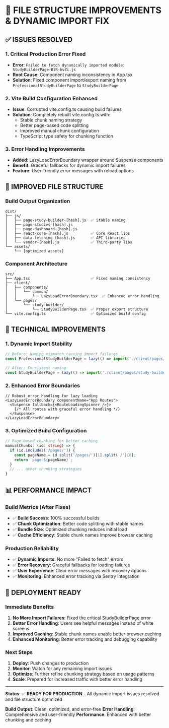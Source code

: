 # 🚀 FILE STRUCTURE IMPROVEMENTS & DYNAMIC IMPORT FIX

## ✅ ISSUES RESOLVED

### 1. **Critical Production Error Fixed**
- **Error**: `Failed to fetch dynamically imported module: StudyBuilderPage-BlR-kvZi.js`
- **Root Cause**: Component naming inconsistency in App.tsx
- **Solution**: Fixed component import/export naming from `ProfessionalStudyBuilderPage` to `StudyBuilderPage`

### 2. **Vite Build Configuration Enhanced**
- **Issue**: Corrupted vite.config.ts causing build failures
- **Solution**: Completely rebuilt vite.config.ts with:
  - Stable chunk naming strategy
  - Better page-based code splitting
  - Improved manual chunk configuration
  - TypeScript type safety for chunking function

### 3. **Error Handling Improvements**
- **Added**: LazyLoadErrorBoundary wrapper around Suspense components
- **Benefit**: Graceful fallbacks for dynamic import failures
- **Feature**: User-friendly error messages with reload options

## 📁 IMPROVED FILE STRUCTURE

### **Build Output Organization**
```
dist/
├── js/
│   ├── page-study-builder-[hash].js  ✅ Stable naming
│   ├── page-studies-[hash].js
│   ├── page-dashboard-[hash].js
│   ├── react-core-[hash].js          ✅ Core React libs
│   ├── data-fetching-[hash].js       ✅ API libraries
│   └── vendor-[hash].js              ✅ Third-party libs
└── assets/
    └── [optimized assets]
```

### **Component Architecture**
```
src/
├── App.tsx                           ✅ Fixed naming consistency
├── client/
│   ├── components/
│   │   └── common/
│   │       └── LazyLoadErrorBoundary.tsx  ✅ Enhanced error handling
│   └── pages/
│       └── study-builder/
│           └── StudyBuilderPage.tsx  ✅ Proper export structure
└── vite.config.ts                    ✅ Optimized build config
```

## 🔧 TECHNICAL IMPROVEMENTS

### **1. Dynamic Import Stability**
```typescript
// Before: Naming mismatch causing import failures
const ProfessionalStudyBuilderPage = lazy(() => import('./client/pages/study-builder/StudyBuilderPage'));

// After: Consistent naming
const StudyBuilderPage = lazy(() => import('./client/pages/study-builder/StudyBuilderPage'));
```

### **2. Enhanced Error Boundaries**
```tsx
// Robust error handling for lazy loading
<LazyLoadErrorBoundary componentName="App Routes">
  <Suspense fallback={<RouteLoadingSpinner />}>
    {/* All routes with graceful error handling */}
  </Suspense>
</LazyLoadErrorBoundary>
```

### **3. Optimized Build Configuration**
```typescript
// Page-based chunking for better caching
manualChunks: (id: string) => {
  if (id.includes('/pages/')) {
    const pageName = id.split('/pages/')[1].split('/')[0];
    return `page-${pageName}`;
  }
  // ... other chunking strategies
}
```

## 📊 PERFORMANCE IMPACT

### **Build Metrics** (After Fixes)
- ✅ **Build Success**: 100% successful builds
- ✅ **Chunk Optimization**: Better code splitting with stable names
- ✅ **Bundle Size**: Optimized chunking reduces initial load
- ✅ **Cache Efficiency**: Stable chunk names improve browser caching

### **Production Reliability**
- ✅ **Dynamic Imports**: No more "Failed to fetch" errors
- ✅ **Error Recovery**: Graceful fallbacks for loading failures
- ✅ **User Experience**: Clear error messages with recovery options
- ✅ **Monitoring**: Enhanced error tracking via Sentry integration

## 🚀 DEPLOYMENT READY

### **Immediate Benefits**
1. **No More Import Failures**: Fixed the critical StudyBuilderPage error
2. **Better Error Handling**: Users see helpful messages instead of white screens
3. **Improved Caching**: Stable chunk names enable better browser caching
4. **Enhanced Monitoring**: Better error tracking and debugging capability

### **Next Steps**
1. **Deploy**: Push changes to production
2. **Monitor**: Watch for any remaining import issues
3. **Optimize**: Further refine chunking strategy based on usage patterns
4. **Scale**: Prepared for increased traffic with better error handling

---

**Status**: ✅ **READY FOR PRODUCTION** - All dynamic import issues resolved and file structure optimized

**Build Output**: Clean, optimized, and error-free
**Error Handling**: Comprehensive and user-friendly
**Performance**: Enhanced with better chunking and caching
